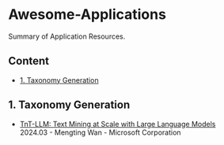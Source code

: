 # Awesome-Applications
Summary of Application Resources.

## Content

- [1. Taxonomy Generation](#1-taxonomy-generation)
  
## 1. Taxonomy Generation
- [TnT-LLM: Text Mining at Scale with Large Language Models](https://arxiv.org/pdf/2403.12173)  
2024.03 - Mengting Wan - Microsoft Corporation
